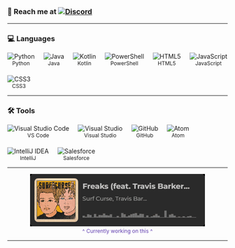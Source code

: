 <h3>
  <span style="display: inline-block; vertical-align: middle;">👥 Reach me at</span>
  <a href="https://discordapp.com/users/922843169480122388/">
    <img src="https://img.shields.io/badge/aftxrlifx-darkblue?logo=discord&logoColor=white" alt="Discord" style="vertical-align: middle;">
  </a>
</h3>

---

<h3>💻 Languages</h3>
<div style="display: flex; flex-wrap: wrap; gap: 20px; align-items: center;">

  <div style="text-align: center;">
    <img title="Python" alt="Python" width="40px" src="https://cdn.jsdelivr.net/gh/devicons/devicon/icons/python/python-original.svg"/>
    <div style="font-size: 12px;">Python</div>
  </div>

  <div style="text-align: center;">
    <img title="Java" alt="Java" width="40px" src="https://cdn.jsdelivr.net/gh/devicons/devicon@latest/icons/java/java-original.svg"/>
    <div style="font-size: 12px;">Java</div>
  </div>

  <div style="text-align: center;">
    <img title="Kotlin" alt="Kotlin" width="40px" src="https://cdn.jsdelivr.net/gh/devicons/devicon@latest/icons/kotlin/kotlin-original.svg"/>
    <div style="font-size: 12px;">Kotlin</div>
  </div>

  <div style="text-align: center;">
    <img title="PowerShell" alt="PowerShell" width="40px" src="https://cdn.jsdelivr.net/gh/devicons/devicon@latest/icons/powershell/powershell-original.svg"/>
    <div style="font-size: 12px;">PowerShell</div>
  </div>

  <div style="text-align: center;">
    <img title="HTML5" alt="HTML5" width="40px" src="https://cdn.jsdelivr.net/gh/devicons/devicon@latest/icons/html5/html5-original.svg"/>
    <div style="font-size: 12px;">HTML5</div>
  </div>

  <div style="text-align: center;">
    <img title="JavaScript" alt="JavaScript" width="40px" src="https://cdn.jsdelivr.net/gh/devicons/devicon@latest/icons/javascript/javascript-original.svg"/>
    <div style="font-size: 12px;">JavaScript</div>
  </div>

  <div style="text-align: center;">
    <img title="CSS3" alt="CSS3" width="40px" src="https://cdn.jsdelivr.net/gh/devicons/devicon@latest/icons/css3/css3-original.svg"/>
    <div style="font-size: 12px;">CSS3</div>
  </div>

</div>


---

<h3>🛠️ Tools</h3>
<div style="display: flex; flex-wrap: wrap; gap: 20px; align-items: center;">

  <div style="text-align: center;">
    <img title="Visual Studio Code" alt="Visual Studio Code" width="40px" src="https://cdn.jsdelivr.net/gh/devicons/devicon/icons/vscode/vscode-original.svg"/>
    <div style="font-size: 12px;">VS Code</div>
  </div>

  <div style="text-align: center;">
    <img title="Visual Studio" alt="Visual Studio" width="40px" src="https://cdn.jsdelivr.net/gh/devicons/devicon@latest/icons/visualstudio/visualstudio-original.svg"/>
    <div style="font-size: 12px;">Visual Studio</div>
  </div>

  <div style="text-align: center;">
    <img title="GitHub" alt="GitHub" width="40px" src="https://cdn.jsdelivr.net/gh/devicons/devicon/icons/github/github-original.svg"/>
    <div style="font-size: 12px;">GitHub</div>
  </div>

  <div style="text-align: center;">
    <img title="Atom" alt="Atom" width="40px" src="https://cdn.jsdelivr.net/gh/devicons/devicon/icons/atom/atom-original.svg"/>
    <div style="font-size: 12px;">Atom</div>
  </div>

  <div style="text-align: center;">
    <img title="IntelliJ IDEA" alt="IntelliJ IDEA" width="40px" src="https://cdn.jsdelivr.net/gh/devicons/devicon@latest/icons/intellij/intellij-original.svg"/>
    <div style="font-size: 12px;">IntelliJ</div>
  </div>

  <div style="text-align: center;">
    <img title="Salesforce" alt="Salesforce" width="40px" src="https://cdn.jsdelivr.net/gh/devicons/devicon@latest/icons/salesforce/salesforce-original.svg"/>
    <div style="font-size: 12px;">Salesforce</div>
  </div>

</div>

---

<div style="text-align: center;">
  <img title="Spotify Widget Creator" alt="Spotify Widget Creator" src="./MEDIA/Freaks-Surf_Curse,Travis_Barker.gif">
    <div style="font-size: 12px; color: #603daf;">^ Currently working on this ^</div>
</div>

---
